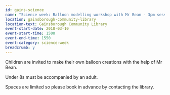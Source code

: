 ```yaml
---
id: gains-science
name: "Science week: Balloon modelling workshop with Mr Bean - 3pm session"
location: gainsborough-community-library
location-text: Gainsborough Community Library
event-start-date: 2018-03-10
event-start-time: 1500
event-end-time: 1550
event-category: science-week
breadcrumb: y
---
```


Children are invited to make their own balloon creations with the help of Mr Bean.

Under 8s must be accompanied by an adult.

Spaces are limited so please book in advance by contacting the library.
